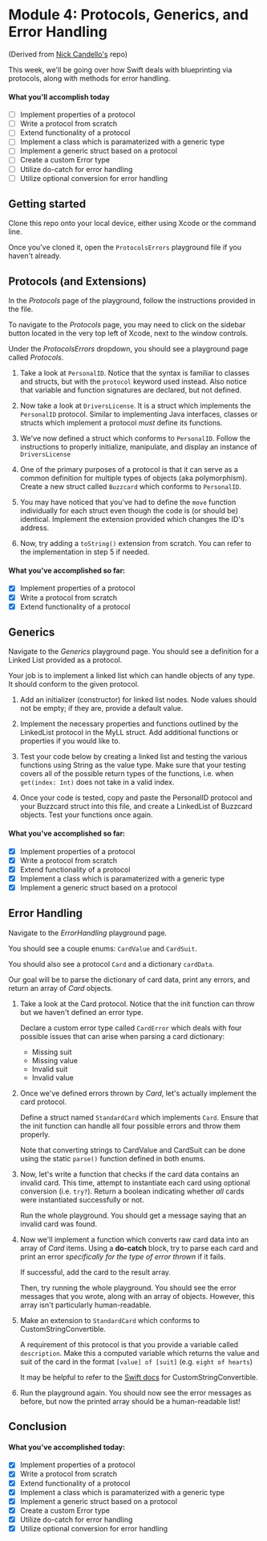 # Module 4: Protocols, Generics, and Error Handling

(Derived from [Nick Candello's](https://github.com/nac5504/week_5_bootcamp) repo)

This week, we'll be going over how Swift deals with blueprinting via protocols,
along with methods for error handling.

#### What you'll accomplish today

- [ ] Implement properties of a protocol
- [ ] Write a protocol from scratch
- [ ] Extend functionality of a protocol
- [ ] Implement a class which is paramaterized with a generic type
- [ ] Implement a generic struct based on a protocol
- [ ] Create a custom Error type
- [ ] Utilize do-catch for error handling
- [ ] Utilize optional conversion for error handling

## Getting started

Clone this repo onto your local device, either using Xcode or the command line.

Once you've cloned it, open the `ProtocolsErrors` playground file if you
haven't already.

## Protocols (and Extensions)

In the _Protocols_ page of the playground, follow the instructions provided in
the file.

To navigate to the _Protocols_ page, you may need to click on the sidebar
button located in the very top left of Xcode, next to the window controls.

Under the _ProtocolsErrors_ dropdown, you should see a playground page called
_Protocols_.

1. Take a look at `PersonalID`. Notice that the syntax is familiar to classes
   and structs, but with the `protocol` keyword used instead. Also notice that
   variable and function signatures are declared, but not defined.
   
2. Now take a look at `DriversLicense`. It is a struct which implements the
   `PersonalID` protocol. Similar to implementing Java interfaces, classes or
   structs which implement a protocol _must_ define its functions.
   
3. We've now defined a struct which conforms to `PersonalID`. Follow the
   instructions to properly initialize, manipulate, and display an instance
   of `DriversLicense`
   
4. One of the primary purposes of a protocol is that it can serve as a common
   definition for multiple types of objects (aka polymorphism). Create a new
   struct called `Buzzcard` which conforms to `PersonalID`.
   
5. You may have noticed that you've had to define the `move` function
   individually for each struct even though the code is (or should be)
   identical. Implement the extension provided which changes the ID's address.
   
6. Now, try adding a `toString()` extension from scratch. You can refer to the
   implementation in step 5 if needed.
   
#### What you've accomplished so far:

- [x] Implement properties of a protocol
- [x] Write a protocol from scratch
- [x] Extend functionality of a protocol

## Generics

Navigate to the _Generics_ playground page. You should see a definition for
a Linked List provided as a protocol.

Your job is to implement a linked list which can handle objects of any type.
It should conform to the given protocol.

1. Add an initializer (constructor) for linked list nodes.
   Node values should not be empty; if they are, provide a default value.

2. Implement the necessary properties and functions outlined by the LinkedList
   protocol in the MyLL struct. Add additional functions or properties if you
   would like to.
   
3. Test your code below by creating a linked list and testing the various
   functions using String as the value type. Make sure that your testing
   covers all of the possible return types of the functions, i.e. when
   `get(index: Int)` does not take in a valid index.

4. Once your code is tested, copy and paste the PersonalID protocol and your
   Buzzcard struct into this file, and create a LinkedList of Buzzcard objects.
   Test your functions once again.

#### What you've accomplished so far:

- [x] Implement properties of a protocol
- [x] Write a protocol from scratch
- [x] Extend functionality of a protocol
- [x] Implement a class which is paramaterized with a generic type
- [x] Implement a generic struct based on a protocol

## Error Handling

Navigate to the _ErrorHandling_ playground page.

You should see a couple enums: `CardValue` and `CardSuit`.

You should also see a protocol `Card` and a dictionary `cardData`.

Our goal will be to parse the dictionary of card data, print any errors,
and return an array of _Card_ objects.

1. Take a look at the Card protocol. Notice that the init function can throw
   but we haven't defined an error type.
   
   Declare a custom error type called `CardError` which deals with four
   possible issues that can arise when parsing a card dictionary:
   
   - Missing suit
   - Missing value
   - Invalid suit
   - Invalid value
   
2. Once we've defined errors thrown by _Card_, let's actually implement the
   card protocol.
   
   Define a struct named `StandardCard` which implements `Card`. Ensure that
   the init function can handle all four possible errors and throw them
   properly.
   
   Note that converting strings to CardValue and CardSuit can be done using
   the static `parse()` function defined in both enums.
   
3. Now, let's write a function that checks if the card data contains an invalid
   card. This time, attempt to instantiate each card using optional conversion
   (i.e. `try?`). Return a boolean indicating whether _all_ cards were
   instantiated successfully or not.
   
   Run the whole playground. You should get a message saying that an invalid
   card was found.
   
4. Now we'll implement a function which converts raw card data into an array of
   _Card_ items. Using a **do-catch** block, try to parse each card and print
   an error _specifically for the type of error thrown_ if it fails.
   
   If successful, add the card to the result array.
   
   Then, try running the whole playground. You should see the error messages
   that you wrote, along with an array of objects. However, this array isn't
   particularly human-readable.
   
5. Make an extension to `StandardCard` which conforms to CustomStringConvertible.

   A requirement of this protocol is that you provide a variable called 
   `description`. Make this a computed variable which returns the value and suit
   of the card in the format `[value] of [suit]` (e.g. `eight of hearts`)
   
   It may be helpful to refer to the
   [Swift docs](https://developer.apple.com/documentation/swift/customstringconvertible)
   for CustomStringConvertible.
   
6. Run the playground again. You should now see the error messages as before, but
   now the printed array should be a human-readable list!
   
## Conclusion

#### What you've accomplished today:

- [x] Implement properties of a protocol
- [x] Write a protocol from scratch
- [x] Extend functionality of a protocol
- [x] Implement a class which is paramaterized with a generic type
- [x] Implement a generic struct based on a protocol
- [x] Create a custom Error type
- [x] Utilize do-catch for error handling
- [x] Utilize optional conversion for error handling
